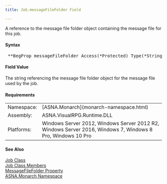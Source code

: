 ```yaml
---
title: Job.messageFileFolder Field

---
```


A reference to the message file folder object containing the message file for this job.

#### Syntax
<pre class="prettyprint"> **BegProp messageFileFolder Access(*Protected) Type(*String)**       </pre>

#### Field Value
The string referencing the message file folder object for the message file used by the job.
<!-- start -->

#### Requirements
<table class="dttable" cellspacing="0" cellpadding="4" width="60%">
           <colgroup>
            <col width="15%" style="font-weight:bold" />
            <col width="85%" />
          </colgroup>
          <tr>
            <td>Namespace:</td>
            <td>[ASNA.Monarch](monarch-namespace.html) </td>
          </tr>
          <tr>
            <td>Assembly:</td>
            <td>ASNA.VisualRPG.Runtime.DLL</td>
          </tr>
         <tr>
            <td>Platforms:</td>
            <td> Windows Server 2012, Windows Server 2012 R2, Windows Server 2016, Windows 7, Windows 8 Pro, Windows 10 Pro</td>
         </tr>
</table>

<!-- end -->

#### See Also
[Job Class](job-class.html) <br /> [Job Class Members](job-members.html) <br /> [ MessageFileFolder Property](job-class-message-file-folder-property.html) <br /> [ASNA.Monarch Namespace](monarch-namespace.html) 
